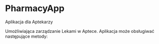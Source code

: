 # PharmacyApp
Aplikacja dla Aptekarzy

Umożliwiająca zarządzanie Lekami w Aptece.
Aplikacja może obsługiwać następujące metody:

